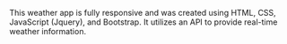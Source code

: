 This weather app is fully responsive and was created using HTML, CSS, JavaScript (Jquery), and Bootstrap. It utilizes an API to provide real-time weather information.
